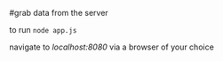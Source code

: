 #grab data from the server

to run ```node app.js```

navigate to *localhost:8080* via a browser of your choice 
